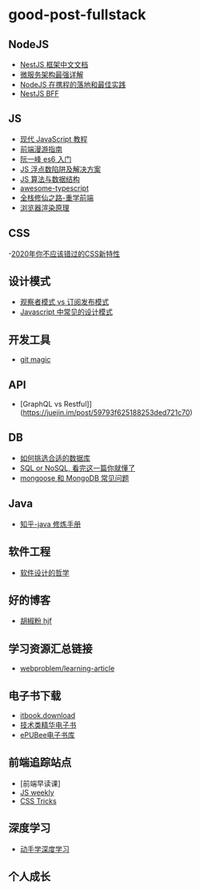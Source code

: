 # good-post-fullstack

## NodeJS

- [NestJS 框架中文文档](https://docs.nestjs.cn/6/controllers)
- [微服务架构最强详解](https://www.cnblogs.com/kenshinobiy/p/11113124.html)
- [NodeJS 在携程的落地和最佳实践](https://mp.weixin.qq.com/s/ndPlZJWM9pxusGMY8C0eyA)
- [NestJS BFF](https://github.com/ahrnee/nestjs-bff)

## JS

- [现代 JavaScript 教程](https://zh.javascript.info/)
- [前端漫游指南](https://github.com/mengxb/zenany.github.io/blob/master/_posts/about_frontend.md)
- [阮一峰 es6 入门](https://es6.ruanyifeng.com/#docs/decorator)
- [JS 浮点数陷阱及解决方案](https://github.com/camsong/blog/issues/9)
- [JS 算法与数据结构](https://github.com/trekhleb/javascript-algorithms)
- [awesome-typescript](https://github.com/semlinker/awesome-typescript)
- [全栈修仙之路-重学前端](http://book.bugstack.cn/#s/6TAYl8NQ)
- [浏览器渲染原理](https://mp.weixin.qq.com/s?__biz=MjM5OTA1MDUyMA==&mid=2655456269&idx=2&sn=051ce0f8d9cbe71fb389a5e6656699e0&chksm=bd72c07a8a05496c870eed9e28a3cd364e33dd828304d2793aada819a0842450bbd410cfbf4a&mpshare=1&scene=1&srcid=1130ywfpeXExbC5aBGeItCwl&sharer_sharetime=1606702284587&sharer_shareid=2edbaf25040790d89558abc4cc220f00&key=963daa410b850ca8a43544346bb18a151cec84a193339e405788fec75bb9fbb3c60dde4aeb10484a85f6ed009e0b1f7a935abd3b4ef631badf4a9966b2776b08cc6c7406053bdcad663d087ae7936d1a2d9b8d1806559a437c3175a84d0e656848966f445df2a3eeeb6c40939cc16b82141d6b042d0e95dfaf4056e2d776712d&ascene=1&uin=MTI4Nzk2NTQ2MA%3D%3D&devicetype=Windows+10+x64&version=6300002f&lang=zh_CN&exportkey=AfNaTLCB6nFl4MO4lrmojKc%3D&pass_ticket=0w1%2BWd2dN6ocyg5zDHMaodpOawej1sCHVZTatencUYSjih2ZZwNO6c0E1qOV7hsy&wx_header=0)

## CSS
-[2020年你不应该错过的CSS新特性](https://juejin.cn/post/6886258269137043464)

## 设计模式

- [观察者模式 vs 订阅发布模式](https://zhuanlan.zhihu.com/p/51357583)
- [Javascript 中常见的设计模式](https://github.com/sunzhaoye/blog/issues/16)

## 开发工具

- [git magic](http://www-cs-students.stanford.edu/~blynn/gitmagic/intl/zh_cn/index.html)

## API

- [GraphQL vs Restful]](https://juejin.im/post/59793f625188253ded721c70)

## DB

- [如何挑选合适的数据库](https://juejin.im/post/5e3c10e6518825494f7de8ff)
- [SQL or NoSQL, 看完这一篇你就懂了](https://www.cnblogs.com/xrq730/p/11039384.html)
- [mongoose 和 MongoDB 常见问题](https://www.cnblogs.com/LO-ME/category/1451997.html)

## Java

- [知乎-java 修炼手册](https://zhuanlan.zhihu.com/beautifuljava)

## 软件工程

- [软件设计的哲学](https://www.cnblogs.com/peida/category/1614434.html)

## 好的博客

- [胡椒粉 hjf](https://www.cnblogs.com/LO-ME/)

## 学习资源汇总链接

- [webproblem/learning-article](https://github.com/webproblem/learning-article)

## 电子书下载

- [itbook.download](https://itbook.download/)
- [技术类精华电子书](https://github.com/biaochenxuying/awesome-books)
- [ePUBee电子书库](http://cn.epubee.com/books/)

## 前端追踪站点

- [前端早读课]
- [JS weekly](https://javascriptweekly.com/)
- [CSS Tricks](https://css-tricks.com/)

## 深度学习
- [动手学深度学习](https://zh-v2.d2l.ai/)
  

## 个人成长
